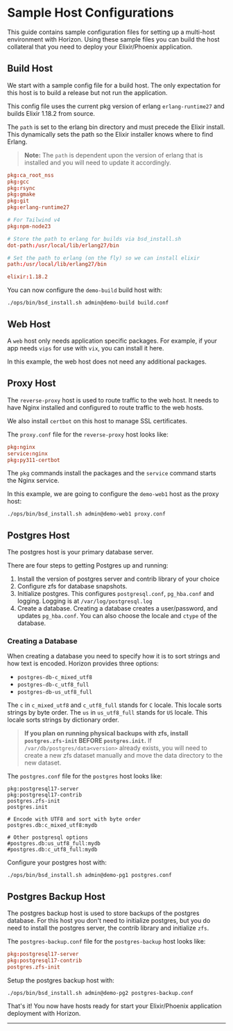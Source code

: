 # Sample Host Configurations

This guide contains sample configuration files for setting up a multi-host environment with Horizon.
Using these sample files you can build the host collateral that you need to deploy your Elixir/Phoenix application.

## Build Host

We start with a sample config file for a build host. 
The only expectation for this host is to build a release but not run the application.

This config file uses the current pkg version of erlang `erlang-runtime27` and builds Elixir 1.18.2 from source.

The `path` is set to the erlang bin directory and must precede the Elixir install.
This dynamically sets the path so the Elixir installer knows where to find Erlang.

> **Note:** The `path` is dependent upon the version of erlang that is installed and you will need to update it accordingly.

```build.conf
pkg:ca_root_nss
pkg:gcc
pkg:rsync
pkg:gmake
pkg:git
pkg:erlang-runtime27

# For Tailwind v4
pkg:npm-node23

# Store the path to erlang for builds via bsd_install.sh
dot-path:/usr/local/lib/erlang27/bin

# Set the path to erlang (on the fly) so we can install elixir
path:/usr/local/lib/erlang27/bin

elixir:1.18.2
```

You can now configure the `demo-build` build host with:

```shell
./ops/bin/bsd_install.sh admin@demo-build build.conf
```

## Web Host

A `web` host only needs application specific packages. For example, if your app needs `vips` for use with `vix`, you can install it here.

In this example, the web host does not need any additional packages.

## Proxy Host

The `reverse-proxy` host is used to route traffic to the web host. It needs to have Nginx installed and configured to route traffic to the web hosts.

We also install `certbot` on this host to manage SSL certificates.

The `proxy.conf` file for the `reverse-proxy` host looks like:

```proxy.conf
pkg:nginx
service:nginx
pkg:py311-certbot
```

The `pkg` commands install the packages and the `service` command starts the Nginx service.

In this example, we are going to configure the `demo-web1` host as the proxy host:

```
./ops/bin/bsd_install.sh admin@demo-web1 proxy.conf
```

## Postgres Host

The postgres host is your primary database server.

There are four steps to getting Postgres up and running:

1. Install the version of postgres server and contrib library of your choice
2. Configure zfs for database snapshots.
3. Initialize postgres. This configures `postgresql.conf`, `pg_hba.conf` and logging. Logging is at `/var/log/postgresql.log`
4. Create a database. Creating a database creates a user/password, and updates `pg_hba.conf`. You can also choose the locale and `ctype` of the database.

### Creating a Database

When creating a database you need to specify how it is to sort strings and how text is encoded. Horizon provides three options:

- `postgres-db-c_mixed_utf8`
- `postgres-db-c_utf8_full`
- `postgres-db-us_utf8_full`

The `c` in `c_mixed_utf8` and `c_utf8_full` stands for `C` locale. This locale sorts strings by byte order. The `us` in `us_utf8_full` stands for `US` locale. This locale sorts strings by dictionary order.

> **If you plan on running physical backups with zfs, install `postgres.zfs-init` BEFORE `postgres.init`.** If `/var/db/postgres/data<version>` already exists, you will need to create a new zfs dataset manually and move the data directory to the new dataset.

The `postgres.conf` file for the `postgres` host looks like:

```postgres.con
pkg:postgresql17-server
pkg:postgresql17-contrib
postgres.zfs-init
postgres.init

# Encode with UTF8 and sort with byte order
postgres.db:c_mixed_utf8:mydb

# Other postgresql options
#postgres.db:us_utf8_full:mydb
#postgres.db:c_utf8_full:mydb
```

Configure your postgres host with:

```
./ops/bin/bsd_install.sh admin@demo-pg1 postgres.conf
```

## Postgres Backup Host

The postgres backup host is used to store backups of the postgres database.
For this host you don't need to initialize postgres, but you do need to install the postgres server, the contrib library and initialize `zfs`.

The `postgres-backup.conf` file for the `postgres-backup` host looks like:

```postgres-backup.conf
pkg:postgresql17-server
pkg:postgresql17-contrib
postgres.zfs-init
```

Setup the postgres backup host with:

```
./ops/bin/bsd_install.sh admin@demo-pg2 postgres-backup.conf
```

That's it! You now have hosts ready for start your Elixir/Phoenix application deployment with Horizon.

---
